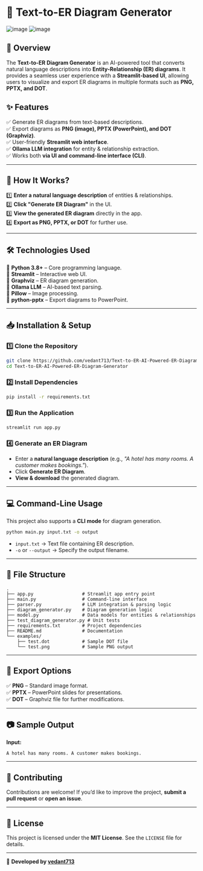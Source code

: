 # **📌 Text-to-ER Diagram Generator**

![image](https://github.com/user-attachments/assets/c7fc4fee-e82d-4792-973c-2915302ee46f)
![image](https://github.com/user-attachments/assets/73a7ec6c-5ebe-4d1f-bde1-2fe8b8ef23dc)



## **🚀 Overview**
The **Text-to-ER Diagram Generator** is an AI-powered tool that converts natural language descriptions into **Entity-Relationship (ER) diagrams**. It provides a seamless user experience with a **Streamlit-based UI**, allowing users to visualize and export ER diagrams in multiple formats such as **PNG, PPTX, and DOT**.

## **✨ Features**
✅ Generate ER diagrams from text-based descriptions.  
✅ Export diagrams as **PNG (image), PPTX (PowerPoint), and DOT (Graphviz)**.  
✅ User-friendly **Streamlit web interface**.  
✅ **Ollama LLM integration** for entity & relationship extraction.  
✅ Works both **via UI and command-line interface (CLI)**.

---

## **📖 How It Works?**
1️⃣ **Enter a natural language description** of entities & relationships.  
2️⃣ **Click "Generate ER Diagram"** in the UI.  
3️⃣ **View the generated ER diagram** directly in the app.  
4️⃣ **Export as PNG, PPTX, or DOT** for further use.  

---

## **🛠️ Technologies Used**
🔹 **Python 3.8+** – Core programming language.  
🔹 **Streamlit** – Interactive web UI.  
🔹 **Graphviz** – ER diagram generation.  
🔹 **Ollama LLM** – AI-based text parsing.  
🔹 **Pillow** – Image processing.  
🔹 **python-pptx** – Export diagrams to PowerPoint.  

---

## **📥 Installation & Setup**

### **1️⃣ Clone the Repository**
```bash
git clone https://github.com/vedant713/Text-to-ER-AI-Powered-ER-Diagram-Generator.git
cd Text-to-ER-AI-Powered-ER-Diagram-Generator
```

### **2️⃣ Install Dependencies**
```bash
pip install -r requirements.txt
```

### **3️⃣ Run the Application**
```bash
streamlit run app.py
```

### **4️⃣ Generate an ER Diagram**
- Enter a **natural language description** (e.g., _"A hotel has many rooms. A customer makes bookings."_).  
- Click **Generate ER Diagram**.  
- **View & download** the generated diagram.

---

## **💻 Command-Line Usage**
This project also supports a **CLI mode** for diagram generation.

```bash
python main.py input.txt -o output
```
- `input.txt` → Text file containing ER description.  
- `-o` or `--output` → Specify the output filename.

---

## **📂 File Structure**
```plaintext
.
├── app.py                  # Streamlit app entry point
├── main.py                 # Command-line interface
├── parser.py               # LLM integration & parsing logic
├── diagram_generator.py    # Diagram generation logic
├── model.py                # Data models for entities & relationships
├── test_diagram_generator.py # Unit tests
├── requirements.txt        # Project dependencies
├── README.md               # Documentation
└── examples/
    ├── test.dot            # Sample DOT file
    └── test.png            # Sample PNG output
```

---

## **📜 Export Options**
✅ **PNG** – Standard image format.  
✅ **PPTX** – PowerPoint slides for presentations.  
✅ **DOT** – Graphviz file for further modifications.

---

## **📷 Sample Output**

**Input:**  
```
A hotel has many rooms. A customer makes bookings.
```


---

## **🤝 Contributing**
Contributions are welcome! If you’d like to improve the project, **submit a pull request** or **open an issue**.

---

## **📜 License**
This project is licensed under the **MIT License**. See the `LICENSE` file for details.

---

🚀 **Developed by [vedant713](https://github.com/vedant713)**
